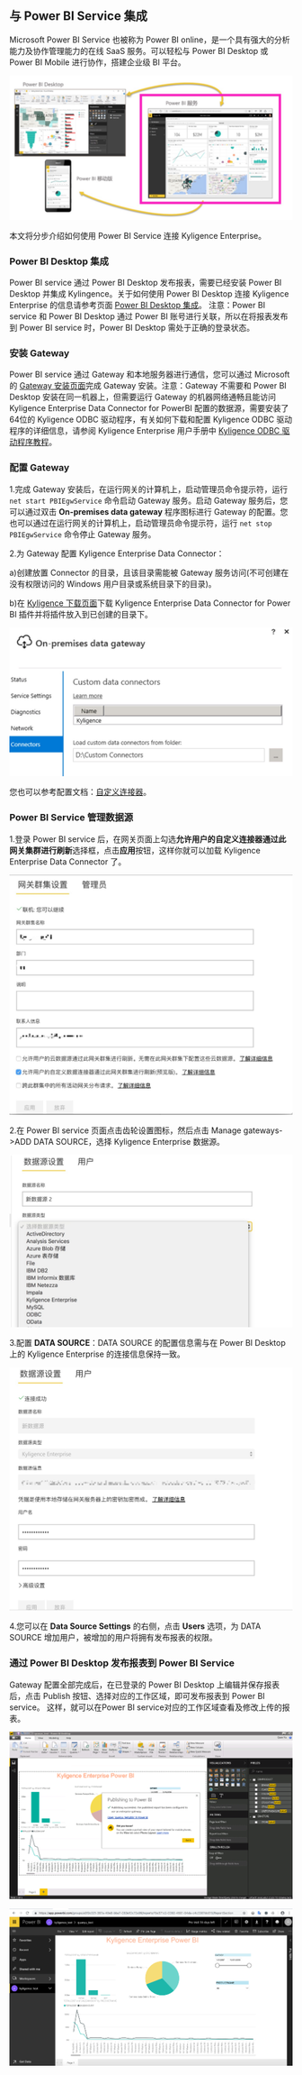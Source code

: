 ## 与 Power BI Service 集成

Microsoft Power BI Service 也被称为 Power BI online，是一个具有强大的分析能力及协作管理能力的在线 SaaS 服务。可以轻松与 Power BI Desktop 或 Power BI Mobile 进行协作，搭建企业级 BI 平台。

![Power BI Desktop，Microsoft Power BI Service，Microsoft Power BI Mobile 关系](images/powerbi/Picture_PBI_SERVIECE_07.png)

本文将分步介绍如何使用 Power BI Service 连接 Kyligence Enterprise。

### Power BI Desktop 集成

Power BI service 通过 Power BI Desktop 发布报表，需要已经安装 Power BI Desktop 并集成 Kylingence。关于如何使用 Power BI Desktop 连接 Kyligence Enterprise 的信息请参考页面 [Power BI Desktop 集成](powerbi_desktop.cn.md)。
注意：Power BI service 和 Power BI Desktop 通过 Power BI 账号进行关联，所以在将报表发布到 Power BI service 时，Power BI Desktop 需处于正确的登录状态。

### 安装 Gateway

Power BI service 通过 Gateway 和本地服务器进行通信，您可以通过 Microsoft 的 [Gateway 安装页面](https://docs.microsoft.com/zh-cn/power-bi/service-gateway-install)完成 Gateway 安装。注意：Gateway 不需要和 Power BI Desktop 安装在同一机器上，但需要运行 Gateway 的机器网络通畅且能访问 Kyligence Enterprise Data Connector for PowerBI 配置的数据源，需要安装了64位的 Kyligence ODBC 驱动程序，有关如何下载和配置 Kyligence ODBC 驱动程序的详细信息，请参阅 Kyligence Enterprise 用户手册中 [Kyligence ODBC 驱动程序教程](../driver/kyligence_odbc.cn.md)。

### 配置 Gateway

1.完成 Gateway 安装后，在运行网关的计算机上，启动管理员命令提示符，运行 ```net start PBIEgwService``` 命令启动 Gateway 服务。启动 Gateway 服务后，您可以通过双击 **On-premises data gateway** 程序图标进行 Gateway 的配置。您也可以通过在运行网关的计算机上，启动管理员命令提示符，运行 ```net stop PBIEgwService``` 命令停止 Gateway 服务。

2.为 Gateway 配置 Kyligence Enterprise Data Connector：

a)创建放置 Connector 的目录，且该目录需能被 Gateway 服务访问(不可创建在没有权限访问的 Windows 用户目录或系统目录下的目录)。

b)在 [Kyligence 下载页面](http://download.kyligence.io/#/products)下载 Kyligence Enterprise Data Connector for Power BI 插件并将插件放入到已创建的目录下。

![配置 Custom data connectors](images/powerbi/Picture_PBI_SERVIECE_01.png)

您也可以参考配置文档：[自定义连接器](https://docs.microsoft.com/zh-cn/power-bi/service-gateway-custom-connectors)。

### Power BI Service 管理数据源

1.登录 Power BI service 后，在网关页面上勾选**允许用户的自定义连接器通过此网关集群进行刷新**选择框，点击**应用**按钮，这样你就可以加载 Kyligence Enterprise Data Connector 了。

![允许自定义 connector](images/powerbi/Picture_PBI_SERVIECE_08.png)

2.在 Power BI service 页面点击齿轮设置图标，然后点击 Manage gateways->ADD DATA SOURCE，选择 Kyligence Enterprise 数据源。

![新增 Data Source](images/powerbi/Picture_PBI_SERVIECE_03.png)

3.配置 **DATA SOURCE**：DATA SOURCE 的配置信息需与在 Power BI Desktop 上的 Kyligence Enterprise 的连接信息保持一致。

![配置 Data Source](images/powerbi/Picture_PBI_SERVIECE_04.png)

4.您可以在 **Data Source Settings** 的右侧，点击 **Users** 选项，为 DATA SOURCE 增加用户，被增加的用户将拥有发布报表的权限。

### 通过 Power BI Desktop 发布报表到 Power BI Service

Gateway 配置全部完成后，在已登录的 Power BI Desktop 上编辑并保存报表后，点击 Publish 按钮、选择对应的工作区域，即可发布报表到 Power BI service。
这样，就可以在Power BI service对应的工作区域查看及修改上传的报表。

![报表发布](images/powerbi/Picture_PBI_SERVIECE_05.png)

![查看报表](images/powerbi/Picture_PBI_SERVIECE_06.png)

